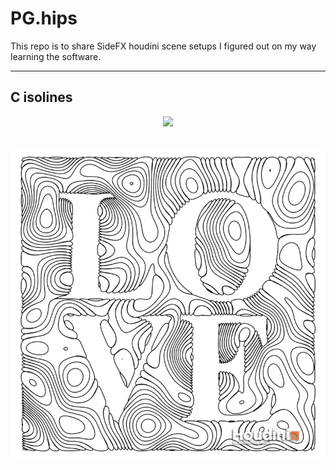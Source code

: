 # PG.hips
This repo is to share SideFX houdini scene setups I figured out on my way learning the software.

---
## C isolines
<div align="center">
  <a href="https://vimeo.com/246115410"><img src="https://i.vimeocdn.com/video/670988280_300x300.jpg"></a>
</div>

![](C_isolines_001.jpg)
---
